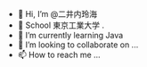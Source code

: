 - 👋 Hi, I’m @二井内玲海
- 👀 School 東京工業大学 .
- 🌱 I’m currently learning Java
- 💞️ I’m looking to collaborate on ...
- 📫 How to reach me ...
